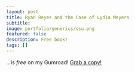```yaml
---
layout: post
title: Ryan Reyes and the Case of Lydia Meyers
subtitle:
image: portfolio/generics/ssu.png
featured: false
description: Free book!
tags: []
---
```


...is *free* on my Gumroad! [Grab a copy!](https://harmonymotion.gumroad.com/l/hdedt)

